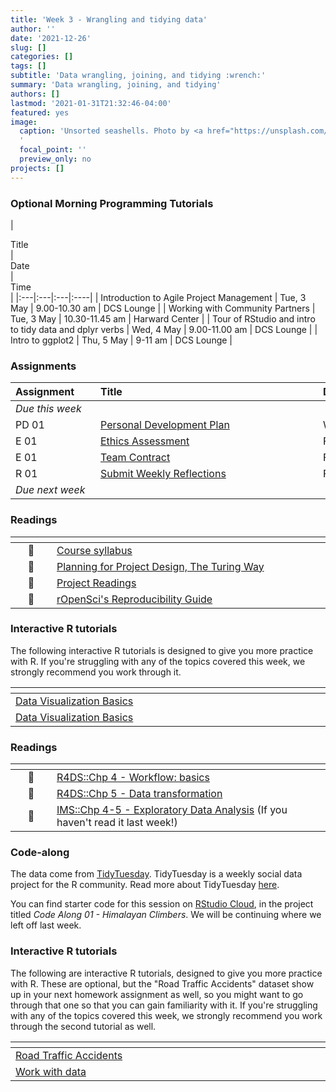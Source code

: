 ```yaml
---
title: 'Week 3 - Wrangling and tidying data'
author: ''
date: '2021-12-26'
slug: []
categories: []
tags: []
subtitle: 'Data wrangling, joining, and tidying :wrench:'
summary: 'Data wrangling, joining, and tidying'
authors: []
lastmod: '2021-01-31T21:32:46-04:00'
featured: yes
image:
  caption: 'Unsorted seashells. Photo by <a href="https://unsplash.com/@jeremy0?utm_source=unsplash&utm_medium=referral&utm_content=creditCopyText">Jeremy Zero</a> on <a href="https://unsplash.com/s/photos/seashells?utm_source=unsplash&utm_medium=referral&utm_content=creditCopyText">Unsplash</a>
  '
  focal_point: ''
  preview_only: no
projects: []
---
```




### Optional Morning Programming Tutorials

 | <div style="width:340px;text-align:left">Title</div> | <div style="width:200px;text-align:left">Date</div> |  <div style="width:120px;text-align:left">Time </div> |
|:---|:---|:---|:----|
| Introduction to Agile Project Management | Tue, 3 May | 9.00-10.30 am | DCS Lounge |
| Working with Community Partners | Tue, 3 May | 10.30-11.45 am |  Harward Center |
| Tour of RStudio and intro to tidy data and dplyr verbs | Wed, 4 May | 9.00-11.00 am | DCS Lounge |
| Intro to ggplot2  | Thu, 5 May | 9-11 am |  DCS Lounge |

### Assignments

| <div style="width:120px;text-align:left">Assignment</div> | <div style="width:340px;text-align:left">Title</div> | <div style="width:200px;text-align:left">Due</div> |
|:---|:---|:---|
| *Due this week* | | |
| PD 01 | [Personal Development Plan](https://lyceum.bates.edu/login/index.php) | Wed, 6 May, 23:59 EST |
| E 01 | [Ethics Assessment](https://lyceum.bates.edu/login/index.php) | Fri, 8 May, 23:59 EST |
| E 01 | [Team Contract](https://lyceum.bates.edu/login/index.php) | Fri, 8 May, 23:59 EST |
| R 01 | [Submit Weekly Reflections](https://lyceum.bates.edu/login/index.php) | Fri, 8 May, 23:59 EST |
| *Due next week* | | |


### Readings

| <div style="width:50px"></div>  | <div style="width:420px"></div>  |  <div style="width:200px"></div> |
|:---:|:---|:---:|
| :page_facing_up: | [Course syllabus](/#syllabus) | **Required** | 
| :open_book: | [Planning for Project Design, The Turing Way](https://the-turing-way.netlify.app/project-design/pd-overview/pd-overview-planning.html) | **Required** |
| :page_facing_up: | [Project Readings](/#projects) | **Required** |
| :page_facing_up: | [rOpenSci's Reproducibility Guide](https://ropensci.github.io/reproducibility-guide/sections/introduction/) | Optional |

### Interactive R tutorials

The following interactive R tutorials is designed to give you more practice with R. If you're struggling with any of the topics covered this week, we strongly recommend you work through it.

|  <div style="width:480px"></div>  |  <div style="width:200px"></div>  |
|:---|:---|
| [Data Visualization Basics](https://rstudio.cloud/learn/primers/1.1) | Extra practice |
| [Data Visualization Basics](https://rstudio.cloud/learn/primers/1.1) | Extra practice |


### Readings

| <div style="width:50px"></div>  | <div style="width:420px"></div>  |  <div style="width:200px"></div> |
|:---:|:---|:---:|
| :open_book: | [R4DS::Chp 4 - Workflow: basics](https://r4ds.had.co.nz/workflow-basics.html) | **Required** |
| :open_book: | [R4DS::Chp 5 - Data transformation](https://r4ds.had.co.nz/transform.html) | **Required** |
| :open_book: | [IMS::Chp 4-5 - Exploratory Data Analysis](https://openintro-ims.netlify.app/explore-categorical.html) (If you haven't read it last week!) | **Required** |

### Code-along

The data come from [TidyTuesday](https://github.com/rfordatascience/tidytuesday/blob/master/data/2020/2020-09-22/readme.md). TidyTuesday is a weekly social data project for the R community. Read more about TidyTuesday [here](https://github.com/rfordatascience/tidytuesday). 

You can find starter code for this session on [RStudio Cloud](https://rstudio.cloud/), in the project titled *Code Along 01 - Himalayan Climbers*. We will be continuing where we left off last week.


### Interactive R tutorials

The following are interactive R tutorials, designed to give you more practice with R. These are optional, but the "Road Traffic Accidents" dataset show up in your next homework assignment as well, so you might want to go through that one so that you can gain familiarity with it. If you're struggling with any of the topics covered this week, we strongly recommend you work through the second tutorial as well.

|  <div style="width:480px"></div>  |  <div style="width:200px"></div>  |
|:---|:---|
| [Road Traffic Accidents](https://minecr.shinyapps.io/dsbox-02-accidents/) | Related to HW 03 |
| [Work with data](https://rstudio.cloud/learn/primers/2)         | Extra practice   |
